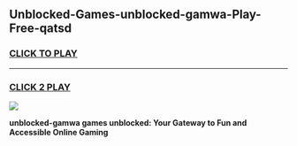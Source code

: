 
## Unblocked-Games-unblocked-gamwa-Play-Free-qatsd
<h3>
<a href="https://premium76.site?title=unblocked-gamwa&ref=21A">CLICK TO PLAY</a></h3>
<hr>

<h3>
<a href="https://premium76.site?title=unblocked-gamwa&ref=21A">CLICK 2 PLAY</a>
  
</h3>

<a href="https://premium76.site?title=unblocked-gamwa&ref=21A"><img src="https://clearcache.store/games.png"></a>


**unblocked-gamwa games unblocked: Your Gateway to Fun and Accessible Online Gaming**
